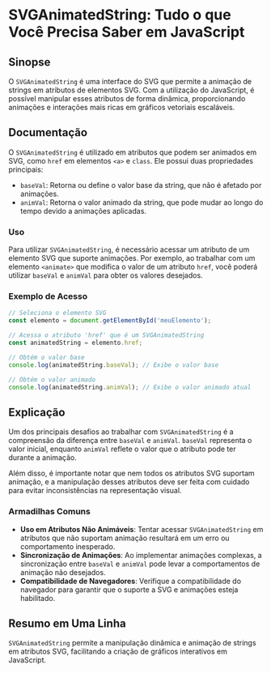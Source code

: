 <!--
Meta Description: # SVGAnimatedString: Tudo o que Você Precisa Saber em JavaScript ## Sinopse O `SVGAnimatedString` é uma interface do SVG que permite a animação de str...
Meta Keywords: que, valor, svganimatedstring, svg, atributos
-->

# SVGAnimatedString: Tudo o que Você Precisa Saber em JavaScript

## Sinopse
O `SVGAnimatedString` é uma interface do SVG que permite a animação de strings em atributos de elementos SVG. Com a utilização do JavaScript, é possível manipular esses atributos de forma dinâmica, proporcionando animações e interações mais ricas em gráficos vetoriais escaláveis.

## Documentação
O `SVGAnimatedString` é utilizado em atributos que podem ser animados em SVG, como `href` em elementos `<a>` e `class`. Ele possui duas propriedades principais:
- `baseVal`: Retorna ou define o valor base da string, que não é afetado por animações.
- `animVal`: Retorna o valor animado da string, que pode mudar ao longo do tempo devido a animações aplicadas.

### Uso
Para utilizar `SVGAnimatedString`, é necessário acessar um atributo de um elemento SVG que suporte animações. Por exemplo, ao trabalhar com um elemento `<animate>` que modifica o valor de um atributo `href`, você poderá utilizar `baseVal` e `animVal` para obter os valores desejados.

### Exemplo de Acesso
```javascript
// Seleciona o elemento SVG
const elemento = document.getElementById('meuElemento');

// Acessa o atributo 'href' que é um SVGAnimatedString
const animatedString = elemento.href;

// Obtém o valor base
console.log(animatedString.baseVal); // Exibe o valor base

// Obtém o valor animado
console.log(animatedString.animVal); // Exibe o valor animado atual
```

## Explicação
Um dos principais desafios ao trabalhar com `SVGAnimatedString` é a compreensão da diferença entre `baseVal` e `animVal`. `baseVal` representa o valor inicial, enquanto `animVal` reflete o valor que o atributo pode ter durante a animação.

Além disso, é importante notar que nem todos os atributos SVG suportam animação, e a manipulação desses atributos deve ser feita com cuidado para evitar inconsistências na representação visual.

### Armadilhas Comuns
- **Uso em Atributos Não Animáveis**: Tentar acessar `SVGAnimatedString` em atributos que não suportam animação resultará em um erro ou comportamento inesperado.
- **Sincronização de Animações**: Ao implementar animações complexas, a sincronização entre `baseVal` e `animVal` pode levar a comportamentos de animação não desejados.
- **Compatibilidade de Navegadores**: Verifique a compatibilidade do navegador para garantir que o suporte a SVG e animações esteja habilitado.

## Resumo em Uma Linha
`SVGAnimatedString` permite a manipulação dinâmica e animação de strings em atributos SVG, facilitando a criação de gráficos interativos em JavaScript.
